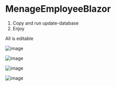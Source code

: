 # MenageEmployeeBlazor

1. Copy and run update-database
2. Enjoy

All is editable



![image](https://user-images.githubusercontent.com/47826375/140814345-4c774038-adb7-455a-b6a5-1e4b69aa7c1f.png)

![image](https://user-images.githubusercontent.com/47826375/140814440-25418fdd-56d5-4671-8733-caee75d473d4.png)

![image](https://user-images.githubusercontent.com/47826375/140814471-9d938a6e-0c09-4c41-ae6f-86db3e36908e.png)

![image](https://user-images.githubusercontent.com/47826375/140814501-abae655b-a2e7-42e6-af5c-43a73d018198.png)
